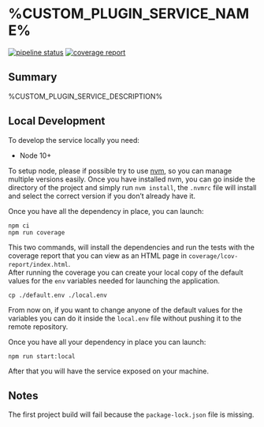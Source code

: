 # %CUSTOM_PLUGIN_SERVICE_NAME%

[![pipeline status][pipeline]][git-link]
[![coverage report][coverage]][git-link]

## Summary

%CUSTOM_PLUGIN_SERVICE_DESCRIPTION%

## Local Development

To develop the service locally you need:
- Node 10+

To setup node, please if possible try to use [nvm][nvm], so you can manage
multiple versions easily. Once you have installed nvm, you can go inside
the directory of the project and simply run `nvm install`, the `.nvmrc` file
will install and select the correct version if you don’t already have it.

Once you have all the dependency in place, you can launch:
```shell
npm ci
npm run coverage
```

This two commands, will install the dependencies and run the tests with
the coverage report that you can view as an HTML page in
`coverage/lcov-report/index.html`.  
After running the coverage you can create your local copy of the default values
for the `env` variables needed for launching the application.
```shell
cp ./default.env ./local.env
```

From now on, if you want to change anyone of the default values for
the variables you can do it inside the `local.env` file without
pushing it to the remote repository.

Once you have all your dependency in place you can launch:
```shell
npm run start:local
```

After that you will have the service exposed on your machine.

## Notes

The first project build will fail because the `package-lock.json`
file is missing.

[pipeline]: %GITLAB_BASE_URL%/%CUSTOM_PLUGIN_PROJECT_FULL_PATH%/badges/master/pipeline.svg
[coverage]: %GITLAB_BASE_URL%/%CUSTOM_PLUGIN_PROJECT_FULL_PATH%/badges/master/coverage.svg
[git-link]: %GITLAB_BASE_URL%/%CUSTOM_PLUGIN_PROJECT_FULL_PATH%/commits/master

[nvm]: https://github.com/creationix/nvm
[merge-request]: %GITLAB_BASE_URL%/%CUSTOM_PLUGIN_PROJECT_FULL_PATH%/merge_requests
